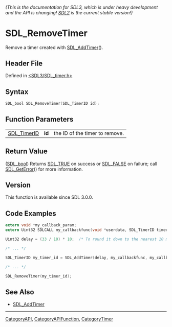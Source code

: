###### (This is the documentation for SDL3, which is under heavy development and the API is changing! [SDL2](https://wiki.libsdl.org/SDL2/) is the current stable version!)
# SDL_RemoveTimer

Remove a timer created with [SDL_AddTimer](SDL_AddTimer)().

## Header File

Defined in [<SDL3/SDL_timer.h>](https://github.com/libsdl-org/SDL/blob/main/include/SDL3/SDL_timer.h)

## Syntax

```c
SDL_bool SDL_RemoveTimer(SDL_TimerID id);
```

## Function Parameters

|                            |        |                                |
| -------------------------- | ------ | ------------------------------ |
| [SDL_TimerID](SDL_TimerID) | **id** | the ID of the timer to remove. |

## Return Value

([SDL_bool](SDL_bool)) Returns [SDL_TRUE](SDL_TRUE) on success or
[SDL_FALSE](SDL_FALSE) on failure; call [SDL_GetError](SDL_GetError)() for
more information.

## Version

This function is available since SDL 3.0.0.

## Code Examples

```c
extern void *my_callback_param;
extern Uint32 SDLCALL my_callbackfunc(void *userdata, SDL_TimerID timerID, Uint32 interval);

Uint32 delay = (33 / 10) * 10;  /* To round it down to the nearest 10 ms */

/* ... */

SDL_TimerID my_timer_id = SDL_AddTimer(delay, my_callbackfunc, my_callback_param);

/* ... */

SDL_RemoveTimer(my_timer_id);
```

## See Also

- [SDL_AddTimer](SDL_AddTimer)

----
[CategoryAPI](CategoryAPI), [CategoryAPIFunction](CategoryAPIFunction), [CategoryTimer](CategoryTimer)

